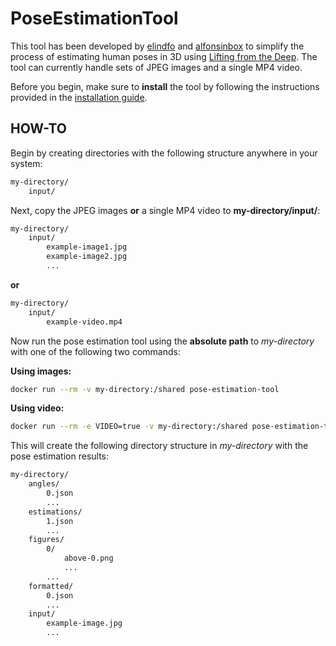 [elindfo]: https://github.com/elindfo
[alfonsinbox]: https://github.com/alfonsinbox
[Lifting from the Deep]: https://packaging.python.org/tutorials/installing-packages/

# PoseEstimationTool
This tool has been developed by [elindfo] and [alfonsinbox] to simplify the process of estimating human poses in 3D using [Lifting from the Deep]. The tool can currently handle sets of JPEG images and a single MP4 video.

Before you begin, make sure to **install** the tool by following the instructions provided in the [installation guide](INSTALL.md).

## HOW-TO
Begin by creating directories with the following structure anywhere in your system:

```bash
my-directory/
    input/
```

Next, copy the JPEG images **or** a single MP4 video to **my-directory/input/**:

```bash
my-directory/
    input/
        example-image1.jpg
        example-image2.jpg
        ...
```
**or**

```bash
my-directory/
    input/
        example-video.mp4
```

Now run the pose estimation tool using the **absolute path** to *my-directory* with one of the following two commands:

**Using images:**
```bash
docker run --rm -v my-directory:/shared pose-estimation-tool
```

**Using video:**
```bash
docker run --rm -e VIDEO=true -v my-directory:/shared pose-estimation-tool
```

This will create the following directory structure in *my-directory* with the pose estimation results:
```bash
my-directory/
    angles/
        0.json
        ...
    estimations/
        1.json
        ...
    figures/
        0/
            above-0.png
            ...
        ...
    formatted/
        0.json
        ...
    input/
        example-image.jpg
        ...
    
```